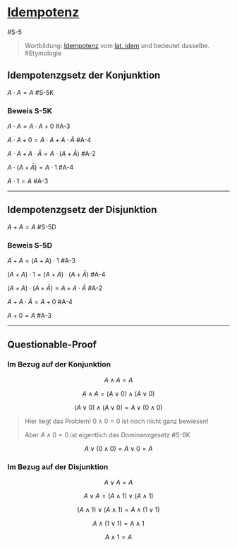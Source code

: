 # [Idempotenz](https://de.wikipedia.org/wiki/Idempotenz)

#S-5

> Wortbildung: [Idempotenz](https://de.wiktionary.org/wiki/Idempotenz) vom [lat. idem](https://de.wiktionary.org/wiki/idem#Latein) und bedeutet dasselbe. #Etymologie

## Idempotenzgsetz der Konjunktion

$A \cdot A = A$ #S-5K

### Beweis S-5K

$A \cdot A = A \cdot A + 0$  #A-3

$A \cdot A + 0 = A \cdot A + A \cdot \bar A$  #A-4

$A \cdot A + A \cdot \bar A = A \cdot (A + \bar A)$  #A-2

$A \cdot (A + \bar A) = A \cdot 1$  #A-4

$A \cdot 1 = A$  #A-3

---

## Idempotenzgsetz der Disjunktion

$A + A = A$ #S-5D

### Beweis S-5D

$A + A = (A + A) \cdot 1$  #A-3

$(A + A) \cdot 1 = (A + A) \cdot (A + \bar A)$  #A-4

$(A +  A) \cdot (A + \bar A) = A + A \cdot \bar A$  #A-2

$A + A \cdot \bar A = A + 0$  #A-4

$A + 0 = A$  #A-3

---

## Questionable-Proof

### Im Bezug auf der Konjunktion

```math
\begin{equation}
  A \land A = A \tag{\#S-5K}
\end{equation}
```

```math
\begin{equation}
  A \land A = (A \lor 0) \land (A \lor 0) \tag{\#A-3}
\end{equation}
```

```math
\begin{equation}
  (A \lor 0) \land (A \lor 0) = A \lor (0 \land 0) \tag{\#A-2}
\end{equation}
```

> Hier liegt das Problem! $0 \land 0 = 0$ ist noch nicht ganz bewiesen!
>
> Aber $A \land 0 = 0$ ist eigentlich das Dominanzgesetz #S-6K

```math
\begin{equation}
  A \lor (0 \land 0) = A \lor 0 = A \tag{\#A-3}
\end{equation}
```

### Im Bezug auf der Disjunktion

```math
\begin{equation}
  A \lor A = A \tag{\#S-5D}
\end{equation}
```

```math
\begin{equation}
  A \lor A = (A \land 1) \lor (A \land 1) \tag{\#A-3}
\end{equation}
```

```math
\begin{equation}
  (A \land 1) \lor (A \land 1) = A \land (1 \lor 1) \tag{\#A-2}
\end{equation}
```

```math
\begin{equation}
  A \land (1 \lor 1) = A \land 1 \tag{\#S-6D}
\end{equation}
```

```math
\begin{equation}
  A \land 1 = A \tag{\#A-3}
\end{equation}
```

